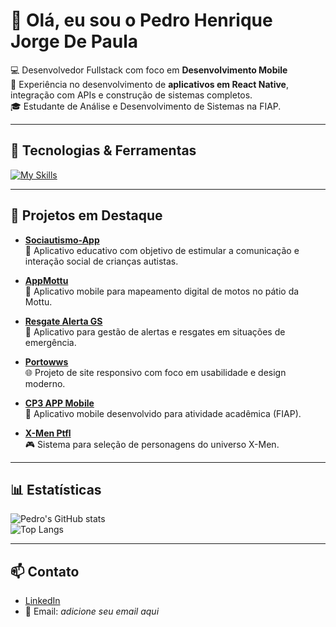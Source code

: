 # 👋 Olá, eu sou o Pedro Henrique Jorge De Paula

💻 Desenvolvedor Fullstack com foco em **Desenvolvimento Mobile**  
📱 Experiência no desenvolvimento de **aplicativos em React Native**, integração com APIs e construção de sistemas completos.  
🎓 Estudante de Análise e Desenvolvimento de Sistemas na FIAP.  

---

## 🚀 Tecnologias & Ferramentas
[![My Skills](https://skillicons.dev/icons?i=react,js,ts,java,php,html,css,mysql,sqlite,git,github)](https://skillicons.dev)

---

## 📱 Projetos em Destaque

- [**Sociautismo-App**](https://github.com/hDepth/Sociautismo-App.git)  
  📲 Aplicativo educativo com objetivo de estimular a comunicação e interação social de crianças autistas.

- [**AppMottu**](https://github.com/hDepth/AppMottu/tree/TRY2)  
  🛵 Aplicativo mobile para mapeamento digital de motos no pátio da Mottu.  

- [**Resgate Alerta GS**](https://github.com/hDepth/ResgateAlertaGS/tree/v1needingtofix)  
  🚨 Aplicativo para gestão de alertas e resgates em situações de emergência.  

- [**Portowws**](https://github.com/hDepth/portowws)  
  🌐 Projeto de site responsivo com foco em usabilidade e design moderno.  

- [**CP3 APP Mobile**](https://github.com/hDepth/CP3APPMobile)  
  📱 Aplicativo mobile desenvolvido para atividade acadêmica (FIAP).  

- [**X-Men Ptfl**](https://github.com/hDepth/X-Men-Ptfl)  
  🎮 Sistema para seleção de personagens do universo X-Men.  

---

## 📊 Estatísticas
![Pedro's GitHub stats](https://github-readme-stats.vercel.app/api?username=hDepth&show_icons=true&theme=radical)  
![Top Langs](https://github-readme-stats.vercel.app/api/top-langs/?username=hDepth&layout=compact&theme=radical)

---

## 📫 Contato
- [LinkedIn](https://www.linkedin.com/in/pedro-paula-fullstack-developer/)  
- 📩 Email: *adicione seu email aqui*  
